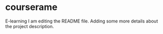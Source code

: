 # courserame
E-learning
I am editing the README file. Adding some more details about the project description.
